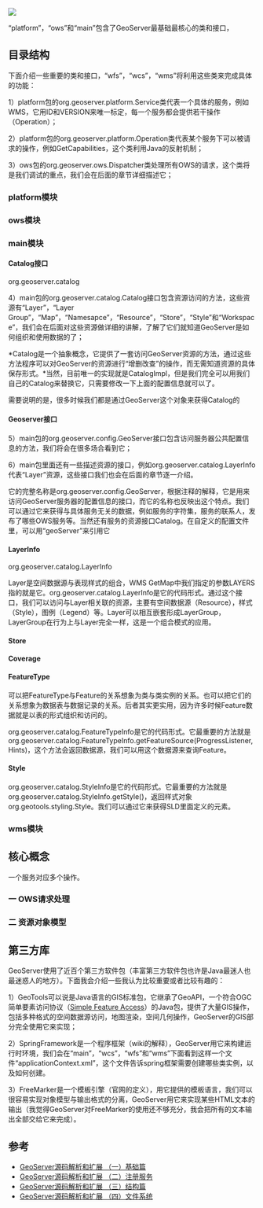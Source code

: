 ![](images/geoserver-package-relation.png)



  “platform”，“ows”和“main”包含了GeoServer最基础最核心的类和接口，



## 目录结构



下面介绍一些重要的类和接口，“wfs”，“wcs”，“wms”将利用这些类来完成具体的功能：



1）platform包的org.geoserver.platform.Service类代表一个具体的服务，例如WMS，它用ID和VERSION来唯一标定，每一个服务都会提供若干操作（Operation）；

2）platform包的org.geoserver.platform.Operation类代表某个服务下可以被请求的操作，例如GetCapabilities，这个类利用Java的反射机制；

3）ows包的org.geoserver.ows.Dispatcher类处理所有OWS的请求，这个类将是我们调试的重点，我们会在后面的章节详细描述它；



### platform模块





### ows模块





### main模块



#### Catalog接口

org.geoserver.catalog



4）main包的org.geoserver.catalog.Catalog接口包含资源访问的方法，这些资源有“Layer”，“Layer Group”，“Map”，“Namesapce”，“Resource”，“Store”，“Style”和“Workspace”，我们会在后面对这些资源做详细的讲解，了解了它们就知道GeoServer是如何组织和使用数据的了；

*Catalog是一个抽象概念，它提供了一套访问GeoServer资源的方法，通过这些方法程序可以对GeoServer的资源进行“增删改查”的操作，而无需知道资源的具体保存形式。*当然，目前唯一的实现就是CatalogImpl，但是我们完全可以用我们自己的Catalog来替换它，只需要修改一下上面的配置信息就可以了。

​    需要说明的是，很多时候我们都是通过GeoServer这个对象来获得Catalog的





#### Geoserver接口

5）main包的org.geoserver.config.GeoServer接口包含访问服务器公共配置信息的方法，我们将会在很多场合看到它；

6）main包里面还有一些描述资源的接口，例如org.geoserver.catalog.LayerInfo代表“Layer”资源，这些接口我们也会在后面的章节逐一介绍。



它的完整名称是org.geoserver.config.GeoServer，根据注释的解释，它是用来访问GeoServer服务器的配置信息的接口，而它的名称也反映出这个特点。我们可以通过它来获得与具体服务无关的数据，例如服务的字符集，服务的联系人，发布了哪些OWS服务等。当然还有服务的资源接口Catalog。在自定义的配置文件里，可以用“geoServer”来引用它



#### LayerInfo

org.geoserver.catalog.LayerInfo

Layer是空间数据源与表现样式的组合，WMS GetMap中我们指定的参数LAYERS指的就是它。org.geoserver.catalog.LayerInfo是它的代码形式。通过这个接口，我们可以访问与Layer相关联的资源，主要有空间数据源（Resource），样式（Style），图例（Legend）等。Layer可以相互嵌套形成LayerGroup，LayerGroup在行为上与Layer完全一样，这是一个组合模式的应用。



 #### Store



#### Coverage



#### FeatureType

可以把FeatureType与Feature的关系想象为类与类实例的关系。也可以把它们的关系想象为数据表与数据记录的关系。后者其实更实用，因为许多时候Feature数据就是以表的形式组织和访问的。

​    org.geoserver.catalog.FeatureTypeInfo是它的代码形式。它最重要的方法就是org.geoserver.catalog.FeatureTypeInfo.getFeatureSource(ProgressListener, Hints)，这个方法会返回数据源，我们可以用这个数据源来查询Feature。



#### Style

org.geoserver.catalog.StyleInfo是它的代码形式。它最重要的方法就是org.geoserver.catalog.StyleInfo.getStyle()，返回样式对象org.geotools.styling.Style。我们可以通过它来获得SLD里面定义的元素。







### wms模块



## 核心概念

一个服务对应多个操作。



### **一 OWS请求处理**

### **二 资源对象模型**





## 第三方库

 GeoServer使用了近百个第三方软件包（丰富第三方软件包也许是Java最迷人也最迷惑人的地方）。下面我会介绍一些我认为比较重要或者比较有趣的：

1）GeoTools可以说是Java语言的GIS标准包，它继承了GeoAPI，一个符合OGC简单要素访问协议（[Simple Feature
Access](http://www.opengeospatial.org/standards/sfa)）的Java包，提供了大量GIS操作，包括多种格式的空间数据源访问，地图渲染，空间几何操作，GeoServer的GIS部分完全使用它来实现；

2）SpringFramework是一个程序框架（wiki的解释），GeoServer用它来构建运行时环境，我们会在“main”，“wcs”，“wfs”和“wms”下面看到这样一个文件“applicationContext.xml”，这个文件告诉spring框架需要创建哪些类实例，以及如何创建。

3）FreeMarker是一个模板引擎（官网的定义），用它提供的模板语言，我们可以很容易实现对象模型与输出格式的分离，GeoServer用它来实现某些HTML文本的输出（我觉得GeoServer对FreeMarker的使用还不够充分，我会把所有的文本输出全部交给它来完成）。



## 参考

- [GeoServer源码解析和扩展 （一）基础篇](https://www.cnblogs.com/sillyemperor/archive/2011/01/05/1926093.html)
- [GeoServer源码解析和扩展 （二）注册服务](https://www.cnblogs.com/sillyemperor/archive/2011/01/11/1929420.html)
- [GeoServer源码解析和扩展 （三）结构篇](https://www.cnblogs.com/sillyemperor/archive/2011/01/26/1933248.html)
- [GeoServer源码解析和扩展 （四）文件系统](https://www.cnblogs.com/sillyemperor/archive/2011/02/02/1945789.html)



